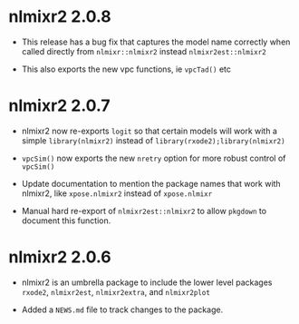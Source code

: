 # nlmixr2 2.0.8

* This release has a bug fix that captures the model name correctly
  when called directly from `nlmixr::nlmixr2` instead
  `nlmixr2est::nlmixr2`
  
* This also exports the new vpc functions, ie `vpcTad()` etc

# nlmixr2 2.0.7

* nlmixr2 now re-exports `logit` so that certain models will work with
  a simple `library(nlmixr2)` instead of
  `library(rxode2);library(nlmixr2)`

* `vpcSim()` now exports the new `nretry` option for more robust
  control of `vpcSim()`

* Update documentation to mention the package names that work with
  nlmixr2, like `xpose.nlmixr2` instead of `xpose.nlmixr`

* Manual hard re-export of `nlmixr2est::nlmixr2` to allow `pkgdown` to
  document this function.

# nlmixr2 2.0.6

* nlmixr2 is an umbrella package to include the lower level packages
  `rxode2`, `nlmixr2est`, `nlmixr2extra`, and `nlmixr2plot`

* Added a `NEWS.md` file to track changes to the package.
